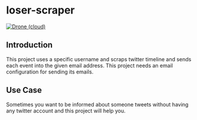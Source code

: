 # loser-scraper
[![Drone (cloud)](https://img.shields.io/drone/build/1995parham/loser-scraper.svg?style=flat-square)](https://cloud.drone.io/1995parham/loser-scraper)

## Introduction
This project uses a specific username and scraps twitter timeline and sends each event into the given email address.
This project needs an email configuration for sending its emails.

## Use Case
Sometimes you want to be informed about someone tweets without having any twitter account and this project will help you.
